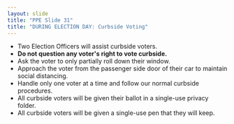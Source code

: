 ```yaml
---
layout: slide
title: "PPE Slide 31"
title: "DURING ELECTION DAY: Curbside Voting"
---
```


- Two Election Officers will assist curbside voters.
- **Do not question any voter's right to vote curbside.**
- Ask the voter to only partially roll down their window.
- Approach the voter from the passenger side door of their car to maintain social distancing.
- Handle only one voter at a time and follow our normal curbside procedures.
- All curbside voters will be given their ballot in a single-use privacy folder.
- All curbside voters will be given a single-use pen that they will keep.
